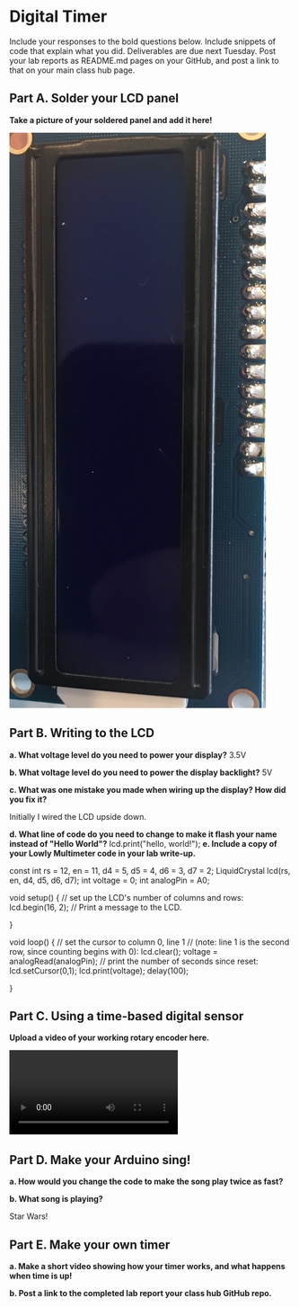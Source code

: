 # Digital Timer
 
Include your responses to the bold questions below. Include snippets of code that explain what you did. Deliverables are due next Tuesday. Post your lab reports as README.md pages on your GitHub, and post a link to that on your main class hub page.

## Part A. Solder your LCD panel

**Take a picture of your soldered panel and add it here!**

![alt text](https://github.com/sas695/IDD-Fa19-Lab2/blob/master/Soldered%20LCD.jpg)

## Part B. Writing to the LCD
 
**a. What voltage level do you need to power your display?**
3.5V

**b. What voltage level do you need to power the display backlight?**
   5V
   
**c. What was one mistake you made when wiring up the display? How did you fix it?**

Initially I wired the LCD upside down. 

**d. What line of code do you need to change to make it flash your name instead of "Hello World"?**
 lcd.print("hello, world!");
**e. Include a copy of your Lowly Multimeter code in your lab write-up.**

const int rs = 12, en = 11, d4 = 5, d5 = 4, d6 = 3, d7 = 2;
LiquidCrystal lcd(rs, en, d4, d5, d6, d7);
int voltage = 0;
int analogPin = A0;

void setup() {
  // set up the LCD's number of columns and rows:
  lcd.begin(16, 2);
  // Print a message to the LCD.

}

void loop() {
  // set the cursor to column 0, line 1
  // (note: line 1 is the second row, since counting begins with 0):
  lcd.clear();
  voltage = analogRead(analogPin);
  // print the number of seconds since reset:
  lcd.setCursor(0,1);
  lcd.print(voltage);
  delay(100);
  
}

## Part C. Using a time-based digital sensor

**Upload a video of your working rotary encoder here.**

![alt text](https://github.com/sas695/IDD-Fa19-Lab2/blob/master/Encoder2.mov)

## Part D. Make your Arduino sing!

**a. How would you change the code to make the song play twice as fast?**
 
**b. What song is playing?**

Star Wars!

## Part E. Make your own timer

**a. Make a short video showing how your timer works, and what happens when time is up!**

**b. Post a link to the completed lab report your class hub GitHub repo.**

